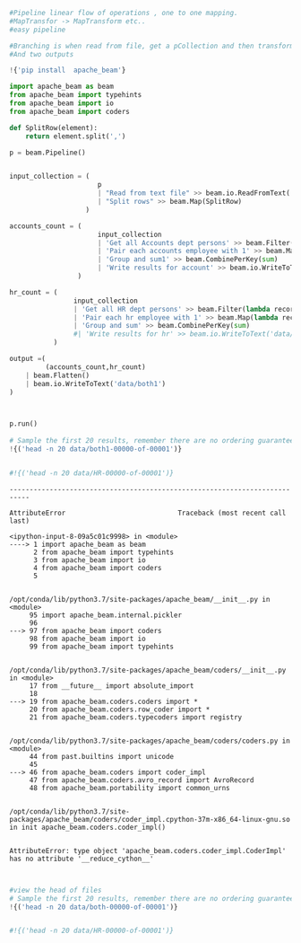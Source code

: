 ```python
#Pipeline linear flow of operations , one to one mapping. 
#MapTransfor -> MapTransform etc..
#easy pipeline
```


```python
#Branching is when read from file, get a pCollection and then transform it in two new pCollections.
#And two outputs 
```


```python
!{'pip install  apache_beam'}
```


```python
import apache_beam as beam
from apache_beam import typehints
from apache_beam import io
from apache_beam import coders

def SplitRow(element):
    return element.split(',')

p = beam.Pipeline()


input_collection = ( 
                      p 
                      | "Read from text file" >> beam.io.ReadFromText('data_sample.txt')
                      | "Split rows" >> beam.Map(SplitRow)
                   )

accounts_count = (
                      input_collection
                      | 'Get all Accounts dept persons' >> beam.Filter(lambda record: record[3] == 'Accounts')
                      | 'Pair each accounts employee with 1' >> beam.Map(lambda record: ("Accounts, " +record[1], 1))
                      | 'Group and sum1' >> beam.CombinePerKey(sum)
                      | 'Write results for account' >> beam.io.WriteToText('data/Account')
                 )

hr_count = (
                input_collection
                | 'Get all HR dept persons' >> beam.Filter(lambda record: record[3] == 'HR')
                | 'Pair each hr employee with 1' >> beam.Map(lambda record: ("HR, " +record[1], 1))
                | 'Group and sum' >> beam.CombinePerKey(sum)
                #| 'Write results for hr' >> beam.io.WriteToText('data/HR')
           )

output =(
         (accounts_count,hr_count)
    | beam.Flatten()
    | beam.io.WriteToText('data/both1')
)



p.run()
  
# Sample the first 20 results, remember there are no ordering guarantees.
!{('head -n 20 data/both1-00000-of-00001')}


#!{('head -n 20 data/HR-00000-of-00001')}

```


    ---------------------------------------------------------------------------

    AttributeError                            Traceback (most recent call last)

    <ipython-input-8-09a5c01c9998> in <module>
    ----> 1 import apache_beam as beam
          2 from apache_beam import typehints
          3 from apache_beam import io
          4 from apache_beam import coders
          5 


    /opt/conda/lib/python3.7/site-packages/apache_beam/__init__.py in <module>
         95 import apache_beam.internal.pickler
         96 
    ---> 97 from apache_beam import coders
         98 from apache_beam import io
         99 from apache_beam import typehints


    /opt/conda/lib/python3.7/site-packages/apache_beam/coders/__init__.py in <module>
         17 from __future__ import absolute_import
         18 
    ---> 19 from apache_beam.coders.coders import *
         20 from apache_beam.coders.row_coder import *
         21 from apache_beam.coders.typecoders import registry


    /opt/conda/lib/python3.7/site-packages/apache_beam/coders/coders.py in <module>
         44 from past.builtins import unicode
         45 
    ---> 46 from apache_beam.coders import coder_impl
         47 from apache_beam.coders.avro_record import AvroRecord
         48 from apache_beam.portability import common_urns


    /opt/conda/lib/python3.7/site-packages/apache_beam/coders/coder_impl.cpython-37m-x86_64-linux-gnu.so in init apache_beam.coders.coder_impl()


    AttributeError: type object 'apache_beam.coders.coder_impl.CoderImpl' has no attribute '__reduce_cython__'



```python

```


```python

```


```python
#view the head of files
# Sample the first 20 results, remember there are no ordering guarantees.
!{('head -n 20 data/both-00000-of-00001')}


#!{('head -n 20 data/HR-00000-of-00001')}
```


```python

```
